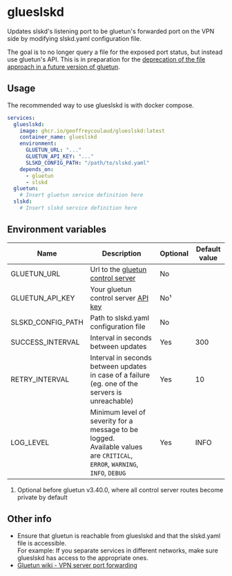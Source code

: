 # glueslskd

Updates slskd's listening port to be gluetun's forwarded port on the VPN side by modifying slskd.yaml configuration file.

The goal is to no longer query a file for the exposed port status, but instead use gluetun's API. This is in preparation for the [deprecation of the file approach in a future version of gluetun](https://github.com/qdm12/gluetun-wiki/blob/main/setup/advanced/vpn-port-forwarding.md#native-integrations).

## Usage

The recommended way to use glueslskd is with docker compose.

```yml
services:
  glueslskd:
    image: ghcr.io/geoffreycoulaud/glueslskd:latest
    container_name: glueslskd
    environment:
      GLUETUN_URL: "..."
      GLUETUN_API_KEY: "..."
      SLSKD_CONFIG_PATH: "/path/to/slskd.yaml"
    depends_on:
      - gluetun
      - slskd
  gluetun:
    # Insert gluetun service definition here
  slskd:
    # Insert slskd service definition here
```

## Environment variables

<table>
<thead>
  <tr>
    <th>Name</th>
    <th>Description</th>
    <th>Optional</th>
    <th>Default value</th>
  </tr>
</thead>
<tbody>
  <tr>
    <td>GLUETUN_URL</td>
    <td>Url to the <a href="https://github.com/qdm12/gluetun-wiki/blob/main/setup/advanced/control-server.md#openvpn-and-wireguard">gluetun control server</a></td>
    <td>No</td>
    <td></td>
  </tr>
  <tr>
    <td>GLUETUN_API_KEY</td>
    <td>Your gluetun control server <a href="https://github.com/qdm12/gluetun-wiki/blob/main/setup/advanced/control-server.md">API key</a></td>
    <td>No¹</td>
    <td></td>
  </tr>
  <tr>
    <td>SLSKD_CONFIG_PATH</td>
    <td>Path to slskd.yaml configuration file</td>
    <td>No</td>
    <td></td>
  </tr>
  <tr>
    <td>SUCCESS_INTERVAL</td>
    <td>Interval in seconds between updates</td>
    <td>Yes</td>
    <td>300</td>
  </tr>
  <tr>
    <td>RETRY_INTERVAL</td>
    <td>Interval in seconds between updates in case of a failure (eg. one of the servers is unreachable)</td>
    <td>Yes</td>
    <td>10</td>
  </tr>
  <tr>
    <td>LOG_LEVEL</td>
    <td>
      Minimum level of severity for a message to be logged.<br/>
      Available values are 
      <code>CRITICAL</code>,
      <code>ERROR</code>,
      <code>WARNING</code>,
      <code>INFO</code>,
      <code>DEBUG</code>
    </td>
    <td>Yes</td>
    <td>INFO</td>
  </tr>
</tbody>
</table>

1. Optional before gluetun v3.40.0, where all control server routes become private by default

## Other info

- Ensure that gluetun is reachable from glueslskd and that the slskd.yaml file is accessible.  
For example: If you separate services in different networks, make sure glueslskd has access to the appropriate ones.
- [Gluetun wiki - VPN server port forwarding](https://github.com/qdm12/gluetun-wiki/blob/main/setup/advanced/vpn-port-forwarding.md)
